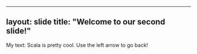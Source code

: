 
---
layout: slide
title: "Welcome to our second slide!"
---
My text: Scala is pretty cool.
Use the left arrow to go back!

